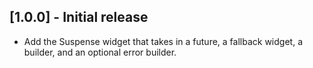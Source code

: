 ## [1.0.0] - Initial release

- Add the Suspense widget that takes in a future, a fallback widget, a builder,
  and an optional error builder.

